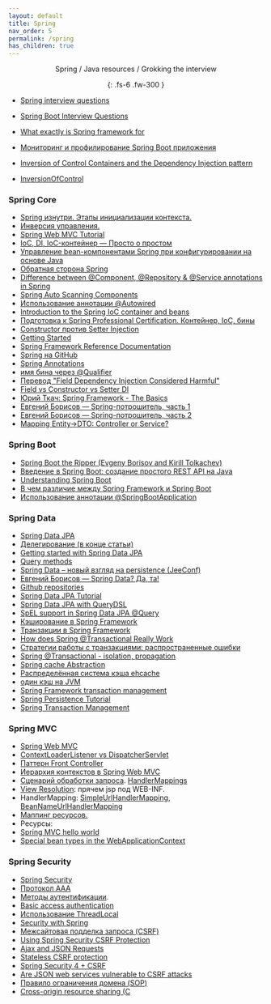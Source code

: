 ```yaml
---
layout: default
title: Spring
nav_order: 5
permalink: /spring
has_children: true
---
```

<div align="center" markdown="1">
Spring / Java resources / Grokking the interview

{: .fs-6 .fw-300 }
</div>

- <a href="https://habr.com/ru/post/350682/">Spring interview questions</a>
- <a href="https://www.baeldung.com/spring-boot-interview-questions">Spring Boot Interview Questions</a>
- <a href="https://stackoverflow.com/questions/1061717/what-exactly-is-spring-framework-for">What exactly is Spring framework for</a>
- <a href="https://habr.com/ru/post/535816/">Мониторинг и профилирование Spring Boot приложения</a>

- <a href="https://martinfowler.com/articles/injection.html">Inversion of Control Containers and the Dependency Injection pattern</a>
- <a href="https://martinfowler.com/bliki/InversionOfControl.html">InversionOfControl</a>

### Spring Core

-  <a href="http://habrahabr.ru/post/222579/">Spring изнутри. Этапы инициализации контекста.</a>
-  <a href="https://ru.wikipedia.org/wiki/Инверсия_управления">Инверсия управления.</a>
-  <a href="https://docs.spring.io/spring-framework/docs/current/reference/html/web.html#mvc-servlet-context-hierarchy">Spring Web MVC Tutorial</a>
-  <a href="http://habrahabr.ru/post/131993/">IoC, DI, IoC-контейнер — Просто о простом</a>
-  <a href="https://www.ibm.com/developerworks/ru/library/ws-springjava/index.html">Управление bean-компонентами Spring при конфигурировании на основе Java</a>
-  <a href="https://habr.com/ru/post/334448/">Обратная сторона Spring</a>
-  <a href="http://stackoverflow.com/questions/6827752/whats-the-difference-between-component-repository-service-annotations-in">Difference between @Component, @Repository & @Service annotations in Spring</a>
-  <a href="http://www.mkyong.com/spring/spring-auto-scanning-components/">Spring Auto Scanning Components</a>
-  <a href="http://www.seostella.com/ru/article/2012/02/12/ispolzovanie-annotacii-autowired-v-spring-3.html">Использование аннотации @Autowired</a>
-  <a href="https://docs.spring.io/spring/docs/current/spring-framework-reference/html/beans.html">Introduction to the Spring IoC container and beans</a>
- [Подготовка к Spring Professional Certification. Контейнер, IoC, бины](https://habr.com/ru/post/470305/)
-  <a href="http://it.vaclav.kiev.ua/2010/12/25/spring-framework-for-begginers-part-7/">Constructor против Setter Injection </a>
-  <a href="https://spring.io/guides">Getting Started</a>
-  <a href="https://docs.spring.io/spring/docs/current/spring-framework-reference/">Spring Framework Reference Documentation</a>
-  <a href="https://github.com/spring-projects">Spring на GitHub</a>
-  <a href="https://dzone.com/refcardz/spring-annotations">Spring Annotations</a>
-  <a href="http://www.mkyong.com/spring/spring-autowiring-qualifier-example/"> имя бина через @Qualifier</a>
- [Перевод "Field Dependency Injection Considered Harmful"](https://habrahabr.ru/post/334636/)
- [Field vs Constructor vs Setter DI](http://stackoverflow.com/questions/39890849/what-exactly-is-field-injection-and-how-to-avoid-it)
- [Юрий Ткач: Spring Framework - The Basics](https://www.youtube.com/playlist?list=PL6jg6AGdCNaWF-sUH2QDudBRXo54zuN1t)
- [Евгений Борисов — Spring-потрошитель, часть 1](https://www.youtube.com/watch?v=BmBr5diz8WA)
- [Евгений Борисов — Spring-потрошитель, часть 2](https://www.youtube.com/watch?v=cou_qomYLNU)
- [Mapping Entity->DTO: Controller or Service?](http://stackoverflow.com/questions/31644131)

### Spring Boot

- [Spring Boot the Ripper (Evgeny Borisov and Kirill Tolkachev)](https://www.youtube.com/watch?v=zEdHFXr9D9Y)
- [Введение в Spring Boot: создание простого REST API на Java](https://habr.com/ru/post/435144/)
- [Understanding Spring Boot](https://geowarin.com/understanding-spring-boot/)
- [В чем различие между Spring Framework и Spring Boot](https://ru.stackoverflow.com/questions/318146/%D0%92-%D1%87%D0%B5%D0%BC-%D1%80%D0%B0%D0%B7%D0%BB%D0%B8%D1%87%D0%B8%D0%B5-%D0%BC%D0%B5%D0%B6%D0%B4%D1%83-spring-framework-%D0%B8-spring-boot)
- [Использование аннотации @SpringBootApplication](https://java-ru-blog.blogspot.com/2020/02/annotation-springbootapplication.html)

### Spring Data

-  <a class="anchor" id="datajpa"></a><a href="http://projects.spring.io/spring-data-jpa/">Spring Data JPA</a>
-  <a href="https://habrahabr.ru/post/232381/#datajpa">Делегирование (в конце статьи)</a>
-  <a href="https://spring.io/blog/2011/02/10/getting-started-with-spring-data-jpa">Getting started with Spring Data JPA</a>
-  <a href="http://docs.spring.io/spring-data/jpa/docs/current/reference/html/#jpa.query-methods.query-creation">Query methods</a>
-  <a href="http://jeeconf.com/archive/jeeconf-2013/materials/spring-data/">Spring Data – новый взгляд на persistence (JeeConf)</a>
-  <a href="https://www.youtube.com/watch?v=nwM7A4TwU3M">Евгений Борисов — Spring Data? Да, та!</a>
-  <a href="https://github.com/spring-projects?query=spring-data">Github repositories</a>
-  <a href="http://www.petrikainulainen.net/spring-data-jpa-tutorial">Spring Data JPA Tutorial</a>
-  <a href="https://blog.42.nl/articles/spring-data-jpa-with-querydsl-repositories-made-easy/">Spring Data JPA with QueryDSL</a>
-  [SpEL support in Spring Data JPA @Query](https://spring.io/blog/2014/07/15/spel-support-in-spring-data-jpa-query-definitions)
-  <a href="http://habrahabr.ru/post/113945/">Кэширование в Spring Framework</a>
- [Транзакции в Spring Framework](https://medium.com/@kirill.sereda/%D1%82%D1%80%D0%B0%D0%BD%D0%B7%D0%B0%D0%BA%D1%86%D0%B8%D0%B8-%D0%B2-spring-framework-a7ec509df6d2)
- <a href="https://dzone.com/articles/how-does-spring-transactional">How does Spring @Transactional Really Work</a>
- <a href="https://www.ibm.com/developerworks/ru/library/j-ts1/">Стратегии работы с транзакциями: распространенные ошибки</a>
- <a href="http://stackoverflow.com/questions/8490852/spring-transactional-isolation-propagation">Spring @Transactional - isolation, propagation</a>
-  <a href="https://docs.spring.io/spring/docs/current/spring-framework-reference/integration.html#cache">Spring cache Abstraction</a>
-  <a href="http://habrahabr.ru/post/25140/">Распределённая система кэша ehcache</a>
-  <a href="http://stackoverflow.com/questions/10013288/another-unnamed-cachemanager-already-exists-in-the-same-vm-ehcache-2-5">один кэш на JVM</a>
- <a href="http://docs.spring.io/spring-framework/docs/4.0.x/spring-framework-reference/html/transaction.html">Spring Framework transaction management</a>
- <a href="http://www.baeldung.com/persistence-with-spring-series/">Spring Persistence Tutorial</a>
- <a href="http://www.tutorialspoint.com/spring/spring_transaction_management.htm">Spring Transaction Management</a>

### Spring MVC

- <a class="anchor" id="mvc"></a><a href="https://docs.spring.io/spring/docs/current/spring-framework-reference/web.html#mvc">Spring Web MVC</a>
- [ContextLoaderListener vs DispatcherServlet](https://howtodoinjava.com/spring-mvc/contextloaderlistener-vs-dispatcherservlet/)
-  <a href="http://design-pattern.ru/patterns/front-controller.html">Паттерн Front Controller</a>
-  <a href="https://docs.spring.io/spring/docs/current/spring-framework-reference/web.html#mvc-servlet-context-hierarchy">Иерархия контекстов в Spring Web MVC</a>
-  <a href="http://www.tutorialspoint.com/spring/spring_web_mvc_framework.htm">Сценарий обработки запроса</a>. <a href="http://www.studytrails.com/frameworks/spring/spring-mvc.jsp">HandlerMappings</a>
-  <a href="https://docs.spring.io/spring/docs/current/spring-framework-reference/web.html#mvc-viewresolver">View Resolution</a>: прячем jsp под WEB-INF.
-  HandlerMapping: <a href="http://www.mkyong.com/spring-mvc/spring-mvc-simpleurlhandlermapping-example/">SimpleUrlHandlerMapping</a>, <a href="http://www.mkyong.com/spring-mvc/spring-mvc-beannameurlhandlermapping-example/">BeanNameUrlHandlerMapping</a>
-  <a href="https://docs.spring.io/spring/docs/current/spring-framework-reference/web.html#mvc-caching-static-resources">Маппинг ресурсов.</a>
-  Ресурсы:
-  <a href="http://www.mkyong.com/spring-mvc/spring-mvc-hello-world-example/">Spring MVC hello world</a>
-  <a href="https://docs.spring.io/spring/docs/current/spring-framework-reference/web.html#mvc-servlet-special-bean-types">Special bean types in the WebApplicationContext</a>

### Spring Security

-  <a href="http://projects.spring.io/spring-security/">Spring Security</a>
-  <a href="https://ru.wikipedia.org/wiki/Протокол_AAA">Протокол AAA</a>
-  <a href="https://ru.wikipedia.org/wiki/Аутентификация_в_Интернете">Методы аутентификации</a>.
-  <a href="https://en.wikipedia.org/wiki/Basic_access_authentication">Basic access authentication</a>
-  <a href="http://articles.javatalks.ru/articles/17">Использование ThreadLocal</a>
-  <a href="http://www.baeldung.com/security-spring">Security with Spring</a>
-  <a class="anchor" id="csrf"></a><a href="https://ru.wikipedia.org/wiki/Межсайтовая_подделка_запроса">Межсайтовая подделка запроса (CSRF)</a>
-  <a href="https://docs.spring.io/spring-security/site/docs/current/reference/html/web-app-security.html#csrf-using">Using Spring Security CSRF Protection</a>
-  <a href="https://docs.spring.io/spring-security/site/docs/current/reference/html/web-app-security.html#csrf-include-csrf-token-ajax">Ajax and JSON Requests</a>
-  <a href="http://blog.jdriven.com/2014/10/stateless-spring-security-part-1-stateless-csrf-protection/">Stateless CSRF protection</a>
-  <a href="http://habrahabr.ru/post/264641/">Spring Security 4 + CSRF</a>
-  <a href="http://stackoverflow.com/questions/11008469/are-json-web-services-vulnerable-to-csrf-attacks">Are JSON web services vulnerable to CSRF attacks</a>
-  <a href="https://ru.wikipedia.org/wiki/Правило_ограничения_домена">Правило ограничения домена (SOP)</a>
-  <a href="https://ru.wikipedia.org/wiki/Cross-origin_resource_sharing">Cross-origin resource sharing (C

